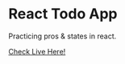 # React Todo App

Practicing pros & states in react.

[Check Live Here!](https://serhatbek.github.io/react-todo/)
